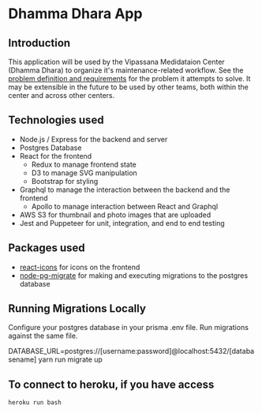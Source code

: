 # Dhamma Dhara App

## Introduction
This application will be used by the Vipassana Medidataion Center (Dhamma Dhara) to organize it's maintenance-related workflow. See the [problem definition and requirements](./problem_definition_and_requirements.md) for the problem it attempts to solve. It may be extensible in the future to be used by other teams, both within the center and across other centers.

## Technologies used
- Node.js / Express for the backend and server
- Postgres Database
- React for the frontend
  - Redux to manage frontend state
  - D3 to manage SVG manipulation
  - Bootstrap for styling
- Graphql to manage the interaction between the backend and the frontend
  - Apollo to manage interaction between React and Graphql
- AWS S3 for thumbnail and photo images that are uploaded
- Jest and Puppeteer for unit, integration, and end to end testing

## Packages used
- [react-icons](https://react-icons.github.io/react-icons/) for icons on the frontend
- [node-pg-migrate](https://github.com/salsita/node-pg-migrate) for making and executing migrations to the postgres database

## Running Migrations Locally

Configure your postgres database in your prisma .env file. Run migrations against the same file. 

DATABASE_URL=postgres://[username:password]@localhost:5432/[databasename] yarn run migrate up


## To connect to heroku, if you have access

`heroku run bash`
